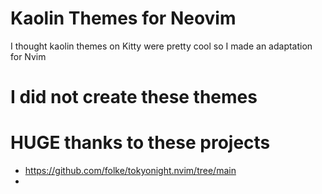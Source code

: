 # Kaolin Themes for Neovim

I thought kaolin themes on Kitty were pretty cool so I made an adaptation for Nvim

# I did not create these themes



# HUGE thanks to these projects

- https://github.com/folke/tokyonight.nvim/tree/main
- 

